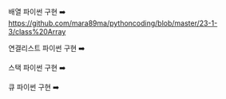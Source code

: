 배열 파이썬 구현
➡️ https://github.com/mara89ma/pythoncoding/blob/master/23-1-3/class%20Array

연결리스트 파이썬 구현
➡️ 

스택 파이썬 구현
➡️

큐 파이썬 구현
➡️

